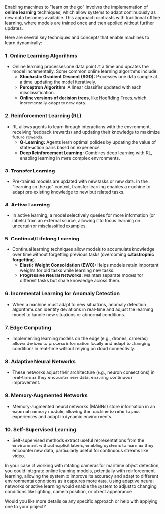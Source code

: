 Enabling machines to "learn on the go" involves the implementation of **online learning** techniques, which allow systems to adapt continuously as new data becomes available. This approach contrasts with traditional offline learning, where models are trained once and then applied without further updates.

Here are several key techniques and concepts that enable machines to learn dynamically:

### 1. **Online Learning Algorithms**
   - Online learning processes one data point at a time and updates the model incrementally. Some common online learning algorithms include:
     - **Stochastic Gradient Descent (SGD):** Processes one data sample at a time, updating the model iteratively.
     - **Perceptron Algorithm:** A linear classifier updated with each misclassification.
     - **Online versions of decision trees**, like Hoeffding Trees, which incrementally adapt to new data.

### 2. **Reinforcement Learning (RL)**
   - RL allows agents to learn through interactions with the environment, receiving feedback (rewards) and updating their knowledge to maximize future rewards.
     - **Q-Learning:** Agents learn optimal policies by updating the value of state-action pairs based on experience.
     - **Deep Reinforcement Learning:** Combines deep learning with RL, enabling learning in more complex environments.

### 3. **Transfer Learning**
   - Pre-trained models are updated with new tasks or new data. In the "learning on the go" context, transfer learning enables a machine to adapt pre-existing knowledge to new but related tasks.

### 4. **Active Learning**
   - In active learning, a model selectively queries for more information (or labels) from an external source, allowing it to focus learning on uncertain or misclassified examples.

### 5. **Continual/Lifelong Learning**
   - Continual learning techniques allow models to accumulate knowledge over time without forgetting previous tasks (overcoming **catastrophic forgetting**).
     - **Elastic Weight Consolidation (EWC):** Helps models retain important weights for old tasks while learning new tasks.
     - **Progressive Neural Networks:** Maintain separate models for different tasks but share knowledge across them.

### 6. **Incremental Learning for Anomaly Detection**
   - When a machine must adapt to new situations, anomaly detection algorithms can identify deviations in real-time and adjust the learning model to handle new situations or abnormal conditions.

### 7. **Edge Computing**
   - Implementing learning models on the edge (e.g., drones, cameras) allows devices to process information locally and adapt to changing conditions in real-time without relying on cloud connectivity.

### 8. **Adaptive Neural Networks**
   - These networks adjust their architecture (e.g., neuron connections) in real-time as they encounter new data, ensuring continuous improvement.

### 9. **Memory-Augmented Networks**
   - Memory-augmented neural networks (MANNs) store information in an external memory module, allowing the machine to refer to past experiences and adapt in dynamic environments.

### 10. **Self-Supervised Learning**
   - Self-supervised methods extract useful representations from the environment without explicit labels, enabling systems to learn as they encounter new data, particularly useful for continuous streams like video.

In your case of working with rotating cameras for maritime object detection, you could integrate online learning models, potentially with reinforcement learning, allowing the system to improve its accuracy and adapt to different environmental conditions as it captures more data. Using adaptive neural networks or active learning would enable the system to adjust to changing conditions like lighting, camera position, or object appearance. 

Would you like more details on any specific approach or help with applying one to your project?
